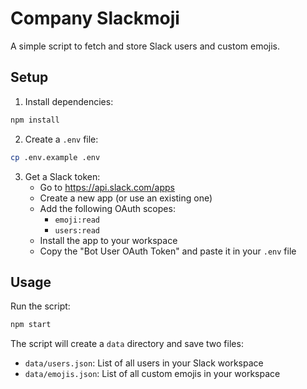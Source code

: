 # Company Slackmoji

A simple script to fetch and store Slack users and custom emojis.

## Setup

1. Install dependencies:

```bash
npm install
```

2. Create a `.env` file:

```bash
cp .env.example .env
```

3. Get a Slack token:
   - Go to https://api.slack.com/apps
   - Create a new app (or use an existing one)
   - Add the following OAuth scopes:
     - `emoji:read`
     - `users:read`
   - Install the app to your workspace
   - Copy the "Bot User OAuth Token" and paste it in your `.env` file

## Usage

Run the script:

```bash
npm start
```

The script will create a `data` directory and save two files:

- `data/users.json`: List of all users in your Slack workspace
- `data/emojis.json`: List of all custom emojis in your workspace

